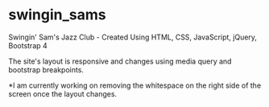 # swingin_sams
Swingin' Sam's Jazz Club - Created Using HTML, CSS, JavaScript, jQuery, Bootstrap 4  
 
The site's layout is responsive and changes using media query and bootstrap breakpoints.

*I am currently working on removing the whitespace on the right side of the screen once the layout changes.
